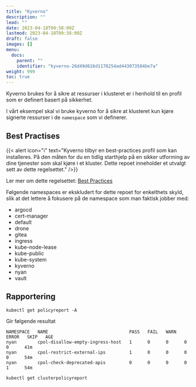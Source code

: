 ```yaml
---
title: "Kyverno"
description: ""
lead: ""
date: 2023-04-18T09:58:09Z
lastmod: 2023-04-18T09:58:09Z
draft: false
images: []
menu:
  docs:
    parent: ""
    identifier: "kyverno-26d49d616d1178254ad443073584be7a"
weight: 999
toc: true
---
```


Kyverno brukes for å sikre at ressurser i klusteret er i henhold til en profil som er definert basert på sikkerhet.

I vårt eksempel skal vi bruke kyverno for å sikre at klusteret kun kjøre signerte ressurser i de `namespace` som vi definerer.

## Best Practises
{{< alert icon="ℹ️" text="Kyverno tilbyr en best-practices profil som kan installeres. På den måten for du en tidlig starthjelp på en sikker utforming av dine tjenester som skal kjøre i et kluster. Dette repoet inneholder et utvalgt sett av dette regelsettet." />}}

Ler mer om dette regelsettet: [Best Practices](https://github.com/kyverno/policies/best-practices)

Følgende namespaces er ekskludert for dette repoet for enkelthets skyld, slik at det lettere å fokusere på de namespace som man faktisk jobber med:
- argocd
- cert-manager
- default
- drone
- gitea
- ingress
- kube-node-lease
- kube-public
- kube-system
- kyverno
- nyan
- vault

## Rapportering
```shell
kubectl get policyreport -A
```
Gir følgende resultat
```shell
NAMESPACE   NAME                               PASS   FAIL   WARN   ERROR   SKIP   AGE
nyan        cpol-disallow-empty-ingress-host   1      0      0      0       0      41m
nyan        cpol-restrict-external-ips         1      0      0      0       0      54m
nyan        cpol-check-deprecated-apis         0      0      0      0       1      54m
```

```shell
kubectl get clusterpolicyreport
```